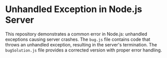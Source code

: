 # Unhandled Exception in Node.js Server

This repository demonstrates a common error in Node.js: unhandled exceptions causing server crashes.  The `bug.js` file contains code that throws an unhandled exception, resulting in the server's termination. The `bugSolution.js` file provides a corrected version with proper error handling.